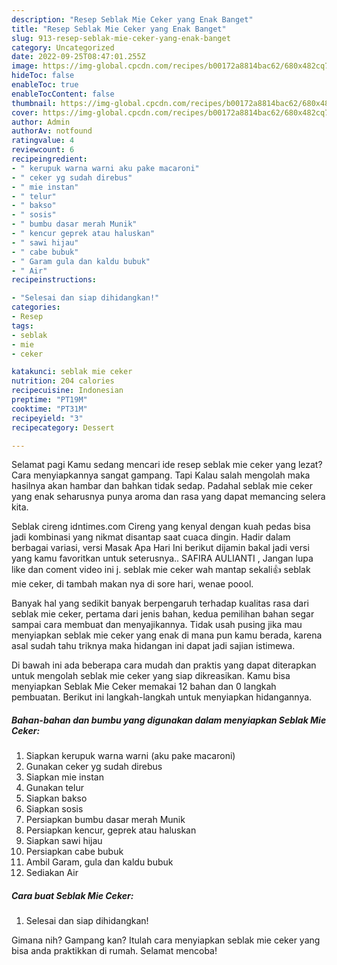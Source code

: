 ```yaml
---
description: "Resep Seblak Mie Ceker yang Enak Banget"
title: "Resep Seblak Mie Ceker yang Enak Banget"
slug: 913-resep-seblak-mie-ceker-yang-enak-banget
category: Uncategorized
date: 2022-09-25T08:47:01.255Z
image: https://img-global.cpcdn.com/recipes/b00172a8814bac62/680x482cq70/seblak-mie-ceker-foto-resep-utama.jpg
hideToc: false
enableToc: true
enableTocContent: false
thumbnail: https://img-global.cpcdn.com/recipes/b00172a8814bac62/680x482cq70/seblak-mie-ceker-foto-resep-utama.jpg
cover: https://img-global.cpcdn.com/recipes/b00172a8814bac62/680x482cq70/seblak-mie-ceker-foto-resep-utama.jpg
author: Admin
authorAv: notfound
ratingvalue: 4
reviewcount: 6
recipeingredient:
- " kerupuk warna warni aku pake macaroni"
- " ceker yg sudah direbus"
- " mie instan"
- " telur"
- " bakso"
- " sosis"
- " bumbu dasar merah Munik"
- " kencur geprek atau haluskan"
- " sawi hijau"
- " cabe bubuk"
- " Garam gula dan kaldu bubuk"
- " Air"
recipeinstructions:

- "Selesai dan siap dihidangkan!"
categories:
- Resep
tags:
- seblak
- mie
- ceker

katakunci: seblak mie ceker 
nutrition: 204 calories
recipecuisine: Indonesian
preptime: "PT19M"
cooktime: "PT31M"
recipeyield: "3"
recipecategory: Dessert

---
```



Selamat pagi Kamu sedang mencari ide resep seblak mie ceker yang lezat? Cara menyiapkannya sangat gampang. Tapi Kalau salah mengolah maka hasilnya akan hambar dan bahkan tidak sedap. Padahal seblak mie ceker yang enak seharusnya punya aroma dan rasa yang dapat memancing selera kita.


Seblak cireng idntimes.com Cireng yang kenyal dengan kuah pedas bisa jadi kombinasi yang nikmat disantap saat cuaca dingin. Hadir dalam berbagai variasi, versi Masak Apa Hari Ini berikut dijamin bakal jadi versi yang kamu favoritkan untuk seterusnya.. SAFIRA AULIANTI , Jangan lupa like dan coment video ini j. seblak mie ceker wah mantap sekali👍 seblak mie ceker, di tambah makan nya di sore hari, wenae poool.

Banyak hal yang sedikit banyak berpengaruh terhadap kualitas rasa dari seblak mie ceker, pertama dari jenis bahan, kedua pemilihan bahan segar sampai cara membuat dan menyajikannya. Tidak usah pusing jika mau menyiapkan seblak mie ceker yang enak di mana pun kamu berada, karena asal sudah tahu triknya maka hidangan ini dapat jadi sajian istimewa.


Di bawah ini ada beberapa cara mudah dan praktis yang dapat diterapkan untuk mengolah seblak mie ceker yang siap dikreasikan. Kamu bisa menyiapkan Seblak Mie Ceker memakai 12 bahan dan 0 langkah pembuatan. Berikut ini langkah-langkah untuk menyiapkan hidangannya.

<!--inarticleads1-->

##### Bahan-bahan dan bumbu yang digunakan dalam menyiapkan Seblak Mie Ceker:

1. Siapkan  kerupuk warna warni (aku pake macaroni)
1. Gunakan  ceker yg sudah direbus
1. Siapkan  mie instan
1. Gunakan  telur
1. Siapkan  bakso
1. Siapkan  sosis
1. Persiapkan  bumbu dasar merah Munik
1. Persiapkan  kencur, geprek atau haluskan
1. Siapkan  sawi hijau
1. Persiapkan  cabe bubuk
1. Ambil  Garam, gula dan kaldu bubuk
1. Sediakan  Air




<!--inarticleads2-->

##### Cara buat Seblak Mie Ceker:


1. Selesai dan siap dihidangkan!



Gimana nih? Gampang kan? Itulah cara menyiapkan seblak mie ceker yang bisa anda praktikkan di rumah. Selamat mencoba!
